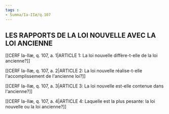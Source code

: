 ```yaml
---
tags : 
- Summa/Ia-IIæ/q.107
---
```


## LES RAPPORTS DE LA LOI NOUVELLE AVEC LA LOI ANCIENNE

[[CERF Ia-IIæ, q. 107, a. 1|ARTICLE 1: La loi nouvelle diffère-t-elle de la loi ancienne?]]

[[CERF Ia-IIæ, q. 107, a. 2|ARTICLE 2: La loi nouvelle réalise-t-elle l'accomplissement de l'ancienne loi?]]

[[CERF Ia-IIæ, q. 107, a. 3|ARTICLE 3: La loi nouvelle est-elle contenue dans l'ancienne?]]

[[CERF Ia-IIæ, q. 107, a. 4|ARTICLE 4: Laquelle est la plus pesante: la loi nouvelle ou la loi ancienne?]]

